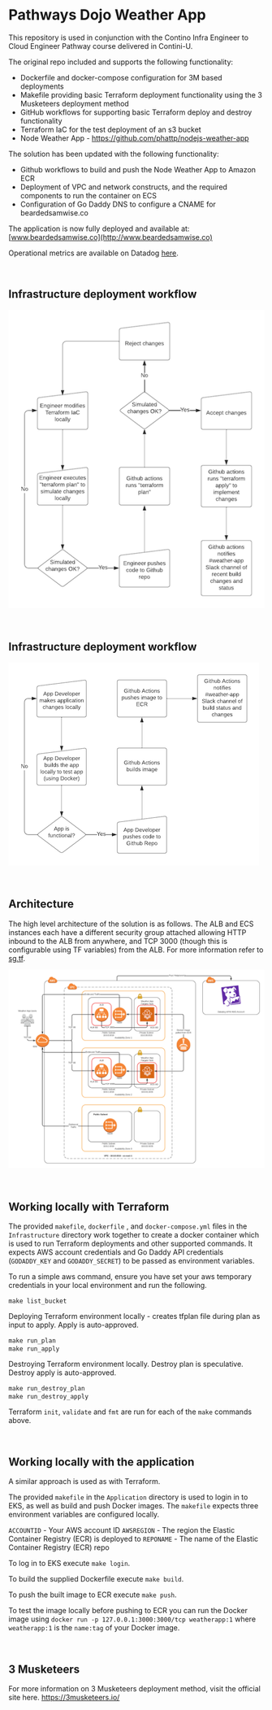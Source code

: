 

# Pathways Dojo Weather App 

This repository is used in conjunction with the Contino Infra Engineer to Cloud Engineer Pathway course delivered in Contini-U. 

The original repo included and supports the following functionality:
* Dockerfile and docker-compose configuration for 3M based deployments
* Makefile providing basic Terraform deployment functionality using the 3 Musketeers deployment method
* GitHub workflows for supporting basic Terraform deploy and destroy functionality 
* Terraform IaC for the test deployment of an s3 bucket
* Node Weather App - https://github.com/phattp/nodejs-weather-app

The solution has been updated with the following functionality:
* Github workflows to build and push the Node Weather App to Amazon ECR
* Deployment of VPC and network constructs, and the required components to run the container on ECS
* Configuration of Go Daddy DNS to configure a CNAME for beardedsamwise.co

The application is now fully deployed and available at: [www.beardedsamwise.co](http://www.beardedsamwise.co)

Operational metrics are available on Datadog [here](https://p.datadoghq.com/sb/6143a38f-99d8-11ec-846e-da7ad0900002-3db2da8e24d64f29a71b248ff47413de).

<br> 

## Infrastructure deployment workflow

![Infrastructure Workflow](/images/weather_app_infra_workflow.png)

<br>

## Infrastructure deployment workflow

![App Workflow](/images/weather_app_dev_workflow.png)

<br>

## Architecture

The high level architecture of the solution is as follows. The ALB and ECS instances each have a different security group attached allowing HTTP inbound to the ALB from anywhere, and TCP 3000 (though this is configurable using TF variables) from the ALB. For more information refer to [sg.tf](/infrastructure/modules/fargate-env/sg.tf).

![Network Diagram](/images/weather_app_diagram.png)

<br>

## Working locally with Terraform

The provided `makefile`, `dockerfile` , and `docker-compose.yml` files in the `Infrastructure` directory work together to create a docker container which is used to run Terraform deployments and other supported commands. It expects AWS account credentials and Go Daddy API credentials (`GODADDY_KEY` and `GODADDY_SECRET`) to be passed as environment variables. 

To run a simple aws command, ensure you have set your aws temporary credentials in your local environment and run the following. 

```
make list_bucket
```

Deploying Terraform environment locally - creates tfplan file during plan as input to apply. Apply is auto-approved.

```
make run_plan
make run_apply
```

Destroying Terraform environment locally. Destroy plan is speculative. Destroy apply is auto-approved.

```
make run_destroy_plan
make run_destroy_apply
```
Terraform `init`, `validate` and `fmt` are run for each of the `make` commands above.

<br> 

## Working locally with the application

A similar approach is used as with Terraform. 

The provided `makefile` in the `Application` directory is used to login in to EKS, as well as build and push Docker images. The `makefile` expects three environment variables are configured locally. 

`ACCOUNTID` - Your AWS account ID
`AWSREGION` - The region the Elastic Container Registry (ECR) is deployed to
`REPONAME`  - The name of the Elastic Container Registry (ECR) repo

To log in to EKS execute `make login`.

To build the supplied Dockerfile execute `make build`.

To push the built image to ECR execute `make push`. 

To test the image locally before pushing to ECR you can run the Docker image using `docker run -p 127.0.0.1:3000:3000/tcp weatherapp:1` where `weatherapp:1` is the `name:tag` of your Docker image. 

<br> 

## 3 Musketeers

For more information on 3 Musketeers deployment method, visit the official site here. https://3musketeers.io/

<br> 


